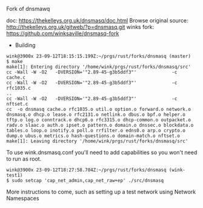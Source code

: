 Fork of dnsmawq

doc: https://thekelleys.org.uk/dnsmasq/doc.html
Browse original source: http://thekelleys.org.uk/gitweb/?p=dnsmasq.git
winks fork: https://github.com/winksaville/dnsmasq-fork

* Building

```
wink@3900x 23-09-12T18:15:15.199Z:~/prgs/rust/forks/dnsmasq (master)
$ make
make[1]: Entering directory '/home/wink/prgs/rust/forks/dnsmasq/src'
cc -Wall -W -O2   -DVERSION='"2.89-45-g3b5ddf3"'             -c cache.c	
cc -Wall -W -O2   -DVERSION='"2.89-45-g3b5ddf3"'             -c rfc1035.c	
..
cc -Wall -W -O2   -DVERSION='"2.89-45-g3b5ddf3"'             -c nftset.c	
cc  -o dnsmasq cache.o rfc1035.o util.o option.o forward.o network.o dnsmasq.o dhcp.o lease.o rfc2131.o netlink.o dbus.o bpf.o helper.o tftp.o log.o conntrack.o dhcp6.o rfc3315.o dhcp-common.o outpacket.o radv.o slaac.o auth.o ipset.o pattern.o domain.o dnssec.o blockdata.o tables.o loop.o inotify.o poll.o rrfilter.o edns0.o arp.o crypto.o dump.o ubus.o metrics.o hash-questions.o domain-match.o nftset.o   
make[1]: Leaving directory '/home/wink/prgs/rust/forks/dnsmasq/src'
```

To use wink.dnsmasq.conf you'll need to add capabilities so
you won't need to run as root.
```
wink@3900x 23-09-12T18:27:58.704Z:~/prgs/rust/forks/dnsmasq (wink-test1)
$ sudo setcap 'cap_net_admin,cap_net_raw+ep' ./src/dnsmasq
```

More instructions to come, such as setting up a test network using Network Namespaces

